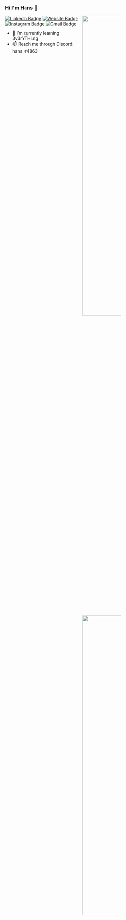### Hi I'm Hans 👋
<img width="50%" align="right" src="https://github-readme-stats.vercel.app/api?username=xhanwt&count_private=true&show_icons=true&theme=dark&hide_border=true&include_all_commits=true">
<img width="50%" height="1px" align="right" src="https://i.imgur.com/DkKayja.png">
<img width="50%" align="right" src="https://github-readme-stats.vercel.app/api/top-langs/?username=xhanwt&theme=dark&hide_border=true&layout=compact">

[![Linkedin Badge](https://img.shields.io/badge/-hanwt-blue?style=flat&logo=Linkedin&logoColor=white&link=https://www.linkedin.com/in/hanwt/)](https://www.linkedin.com/in/hanwt/)
[![Website Badge](https://img.shields.io/badge/-hansdev.xyz-47CCCC?style=flat&logo=Google-Chrome&logoColor=white&link=https://hanwt.dev)](https://hanwt.dev)
[![Instagram Badge](https://img.shields.io/badge/-@hanwt_-purple?style=flat&logo=instagram&logoColor=white&link=https://instagram.com/hwt.hans/)](https://instagram.com/hwt.hans)
[![Gmail Badge](https://img.shields.io/badge/-me@hansdev.xyz-c14438?style=flat&logo=Gmail&logoColor=white&link=mailto:hello@hanwt.dev)](mailto:hello@hanwt.dev)


- 🌱 I’m currently learning 3v3rYTHi.ng
- 📫 Reach me through Discord: hans_#4863

